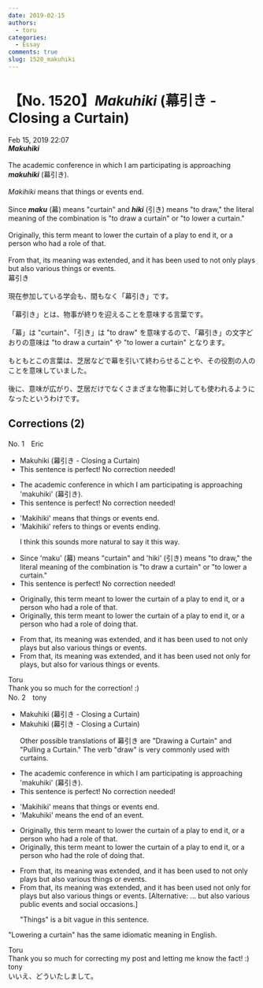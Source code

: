 ```yaml
---
date: 2019-02-15
authors:
  - toru
categories:
  - Essay
comments: true
slug: 1520_makuhiki
---
```


# 【No. 1520】<strong><em>Makuhiki</strong></em> (幕引き - Closing a Curtain)
<div class="date">Feb 15, 2019 22:07</div>
<div id="post"><div id="body_show_ori">
<strong><em>Makuhiki</strong></em><br/><br/>The academic conference in which I am participating is approaching <strong><em>makuhiki</em></strong> (幕引き).<br/><br/><em>Makihiki</em> means that things or events end.<br/><br/>Since <strong><em>maku</em></strong> (幕) means "curtain" and <strong><em>hiki</em></strong> (引き) means "to draw," the literal meaning of the combination is "to draw a curtain" or "to lower a curtain."<br/><br/>Originally, this term meant to lower the curtain of a play to end it, or a person who had a role of that.<br/><br/>From that, its meaning was extended, and it has been used to not only plays but also various things or events.
</div></div>

<!-- more -->

<div id="post_ja"><div id="body_show_mo">
幕引き<br/><br/>現在参加している学会も、間もなく「幕引き」です。<br/><br/>「幕引き」とは、物事が終りを迎えることを意味する言葉です。<br/><br/>「幕」は "curtain"、「引き」は "to draw" を意味するので、「幕引き」の文字どおりの意味は "to draw a curtain" や "to lower a curtain" となります。<br/><br/>もともとこの言葉は、芝居などで幕を引いて終わらせることや、その役割の人のことを意味していました。<br/><br/>後に、意味が広がり、芝居だけでなくさまざまな物事に対しても使われるようになったというわけです。
</div></div>

## Corrections (2)
<div id="block"><div class="first_name"> No. 1　<span class="just_name">Eric</span></div><div id="block2">
<ul class="correction_field">
<li class="incorrect">Makuhiki (幕引き - Closing a Curtain)</li>
<li class="corrected perfect">This sentence is perfect! No correction needed!</li>
</ul>
<ul class="correction_field">
<li class="incorrect">The academic conference in which I am participating is approaching 'makuhiki' (幕引き).</li>
<li class="corrected perfect">This sentence is perfect! No correction needed!</li>
</ul>
<ul class="correction_field">
<li class="incorrect">'Makihiki' means that things or events end.</li>
<li class="corrected correct">
'Makihiki' refers to things or events ending.
<p class="correction_comment">I think this sounds more natural to say it this way.</p>
</li>
</ul>
<ul class="correction_field">
<li class="incorrect">Since 'maku' (幕) means "curtain" and 'hiki' (引き) means "to draw," the literal meaning of the combination is "to draw a curtain" or "to lower a curtain."</li>
<li class="corrected perfect">This sentence is perfect! No correction needed!</li>
</ul>
<ul class="correction_field">
<li class="incorrect">Originally, this term meant to lower the curtain of a play to end it, or a person who had a role of that.</li>
<li class="corrected correct">
Originally, this term meant to lower the curtain of a play to end it, or a person who had a role of doing that.
</li>
</ul>
<ul class="correction_field">
<li class="incorrect">From that, its meaning was extended, and it has been used to not only plays but also various things or events.</li>
<li class="corrected correct">
From that, its meaning was extended, and it has been used not only for plays, but also for various things or events.
</li>
</ul>
</div><div class="name"><span class="just_name">Toru</span><br>
Thank you so much for the correction! :)
</div>
</div>
<div id="block"><div class="first_name"> No. 2　<span class="just_name">tony</span></div><div id="block2">
<ul class="correction_field">
<li class="incorrect">Makuhiki (幕引き - Closing a Curtain)</li>
<li class="corrected correct">
Makuhiki (幕引き - Closing a Curtain)
<p class="correction_comment">Other possible translations of 幕引き are "Drawing a Curtain" and "Pulling a Curtain." The verb "draw" is very commonly used with curtains.</p>
</li>
</ul>
<ul class="correction_field">
<li class="incorrect">The academic conference in which I am participating is approaching 'makuhiki' (幕引き).</li>
<li class="corrected perfect">This sentence is perfect! No correction needed!</li>
</ul>
<ul class="correction_field">
<li class="incorrect">'Makihiki' means that things or events end.</li>
<li class="corrected correct">
'Mak<span class="f_red">u</span>hiki' means <span class="f_blue">the end of an event</span>.
</li>
</ul>
<ul class="correction_field">
<li class="incorrect">Originally, this term meant to lower the curtain of a play to end it, or a person who had a role of that.</li>
<li class="corrected correct">
Originally, this term meant to lower the curtain of a play to end it, or a person who had <span class="f_red">the</span> role of <span class="f_red">doing</span> that.
</li>
</ul>
<ul class="correction_field">
<li class="incorrect">From that, its meaning was extended, and it has been used to not only plays but also various things or events.</li>
<li class="corrected correct">
From that, its meaning was extended, and it has been used not only <span class="f_red">for</span> plays but also various things or events. [Alternative: ... but also various public events and social occasions.]
<p class="correction_comment">"Things" is a bit vague in this sentence.</p>
</li>
</ul>
<p class="comment_small">
 "Lowering a curtain" has the same idiomatic meaning in English.
</p>

</div><div class="name"><span class="just_name">Toru</span><br>
Thank you so much for correcting my post and letting me know the fact! :)
</div>
<div class="name"><span class="just_name">tony</span><br>
いいえ、どういたしまして。
</div>
</div>
